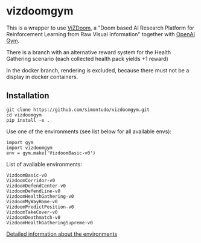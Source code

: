 # vizdoomgym
This is a wrapper to use [ViZDoom](https://github.com/mwydmuch/ViZDoom "ViZDoom repository"), a "Doom based AI Research Platform for Reinforcement Learning from Raw Visual Information" together with [OpenAI Gym](https://github.com/openai/gym "OpenAI Gym repository").

There is a branch with an alternative reward system for the Health Gathering scenario (each collected health pack yields +1 reward)

In the docker branch, rendering is excluded, because there must not be a display in docker containers.

## Installation

```
git clone https://github.com/simontudo/vizdoomgym.git
cd vizdoomgym
pip install -e .
```

Use one of the environments (see list below for all available envs):
```
import gym
import vizdoomgym
env = gym.make('VizdoomBasic-v0')
```

List of available environments:
```
VizdoomBasic-v0
VizdoomCorridor-v0
VizdoomDefendCenter-v0
VizdoomDefendLine-v0
VizdoomHealthGathering-v0
VizdoomMyWayHome-v0
VizdoomPredictPosition-v0
VizdoomTakeCover-v0
VizdoomDeathmatch-v0
VizdoomHealthGatheringSupreme-v0
```

[Detailed information about the environments](https://github.com/simontudo/vizdoomgym/blob/master/vizdoomgym/envs/scenarios/README.md)
